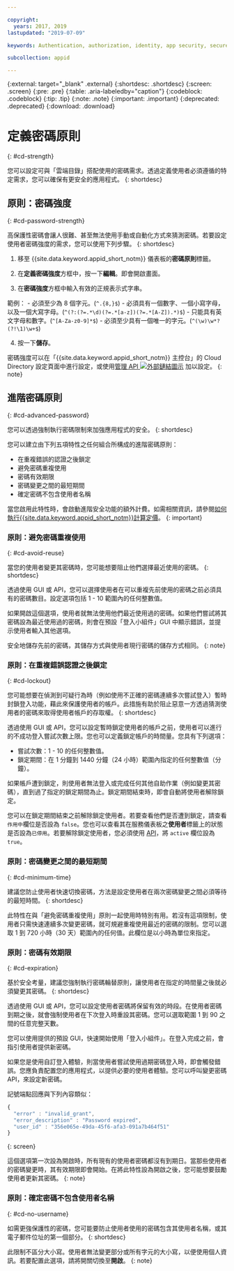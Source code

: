 ```yaml
---

copyright:
  years: 2017, 2019
lastupdated: "2019-07-09"

keywords: Authentication, authorization, identity, app security, secure, directory, registry, passwords, languages, lockout

subcollection: appid

---
```


{:external: target="_blank" .external}
{:shortdesc: .shortdesc}
{:screen: .screen}
{:pre: .pre}
{:table: .aria-labeledby="caption"}
{:codeblock: .codeblock}
{:tip: .tip}
{:note: .note}
{:important: .important}
{:deprecated: .deprecated}
{:download: .download}

# 定義密碼原則
{: #cd-strength}

您可以設定可與「雲端目錄」搭配使用的密碼需求。透過定義使用者必須遵循的特定需求，您可以確保有更安全的應用程式。
{: shortdesc}

## 原則：密碼強度
{: #cd-password-strength}

高保護性密碼會讓人很難、甚至無法使用手動或自動化方式來猜測密碼。若要設定使用者密碼強度的需求，您可以使用下列步驟。
{: shortdesc}

1. 移至 {{site.data.keyword.appid_short_notm}} 儀表板的**密碼原則**標籤。

2. 在**定義密碼強度**方框中，按一下**編輯**。即會開啟畫面。

3. 在**密碼強度**方框中輸入有效的正規表示式字串。

  範例：
    - 必須至少為 8 個字元。(`^.{8,}$`)
    - 必須具有一個數字、一個小寫字母，以及一個大寫字母。(`^(?:(?=.*\d)(?=.*[a-z])(?=.*[A-Z]).*)$`)
    - 只能具有英文字母和數字。(`^[A-Za-z0-9]*$`)
    - 必須至少具有一個唯一的字元。(`^(\w)\w*?(?!\1)\w+$`)

4. 按一下**儲存**。

密碼強度可以在「{{site.data.keyword.appid_short_notm}} 主控台」的 Cloud Directory 設定頁面中進行設定，或使用<a href="https://us-south.appid.cloud.ibm.com/swagger-ui/#/Management%20API%20-%20Config/mgmt.set_cloud_directory_password_regex" target="_blank">管理 API <img src="../../icons/launch-glyph.svg" alt="外部鏈結圖示"></a> 加以設定。
{: note}


## 進階密碼原則
{: #cd-advanced-password}


您可以透過強制執行密碼限制來加強應用程式的安全。
{: shortdesc}


您可以建立由下列五項特性之任何組合所構成的進階密碼原則：

 - 在重複錯誤的認證之後鎖定
 - 避免密碼重複使用
 - 密碼有效期限
 - 密碼變更之間的最短期間
 - 確定密碼不包含使用者名稱


 當您啟用此特性時，會啟動進階安全功能的額外計費。如需相關資訊，請參閱[如何執行{{site.data.keyword.appid_short_notm}}計算定價](/docs/services/appid?topic=appid-faq#faq-pricing)。
 {: important}


### 原則：避免密碼重複使用
{: #cd-avoid-reuse}

當您的使用者變更其密碼時，您可能想要阻止他們選擇最近使用的密碼。
{: shortdesc}

透過使用 GUI 或 API，您可以選擇使用者在可以重複先前使用的密碼之前必須具有的密碼數目。設定選項包括 1 - 10 範圍內的任何整數值。

如果開啟這個選項，使用者就無法使用他們最近使用過的密碼。如果他們嘗試將其密碼設為最近使用過的密碼，則會在預設「登入小組件」GUI 中顯示錯誤，並提示使用者輸入其他選項。

安全地儲存先前的密碼，其儲存方式與使用者現行密碼的儲存方式相同。
{: note}


### 原則：在重複錯誤認證之後鎖定
{: #cd-lockout}

您可能想要在偵測到可疑行為時（例如使用不正確的密碼連續多次嘗試登入）暫時封鎖登入功能，藉此來保護使用者的帳戶。此措施有助於阻止惡意一方透過猜測使用者的密碼來取得使用者帳戶的存取權。
{: shortdesc}

透過使用 GUI 或 API，您可以設定暫時鎖定使用者的帳戶之前，使用者可以進行的不成功登入嘗試次數上限。您也可以定義鎖定帳戶的時間量。您具有下列選項：

* 嘗試次數：1 - 10 的任何整數值。
* 鎖定期間：在 1 分鐘到 1440 分鐘（24 小時）範圍內指定的任何整數值（分鐘）。

如果帳戶遭到鎖定，則使用者無法登入或完成任何其他自助作業（例如變更其密碼），直到過了指定的鎖定期間為止。鎖定期間結束時，即會自動將使用者解除鎖定。

您可以在鎖定期間結束之前解除鎖定使用者。若要查看他們是否遭到鎖定，請查看`作用中`欄位是否設為 `false`。您也可以查看其在服務儀表板之**使用者**標籤上的狀態是否設為`已停用`。若要解除鎖定使用者，您必須使用 [API](https://us-south.appid.cloud.ibm.com/swagger-ui/#/Cloud_Directory_Users/updateCloudDirectoryUser)，將 `active` 欄位設為 `true`。


### 原則：密碼變更之間的最短期間
{: #cd-minimum-time}

建議您防止使用者快速切換密碼，方法是設定使用者在兩次密碼變更之間必須等待的最短時間。
{: shortdesc}

此特性在與「避免密碼重複使用」原則一起使用時特別有用。若沒有這項限制，使用者只需快速連續多次變更密碼，就可規避重複使用最近的密碼的限制。您可以選取 1 到 720 小時（30 天）範圍內的任何值。此欄位是以小時為單位來指定。


### 原則：密碼有效期限
{: #cd-expiration}

基於安全考量，建議您強制執行密碼輪替原則，讓使用者在指定的時間量之後就必須變更其密碼。
{: shortdesc}

透過使用 GUI 或 API，您可以設定使用者密碼將保留有效的時段。在使用者密碼到期之後，就會強制使用者在下次登入時重設其密碼。您可以選取範圍 1 到 90 之間的任意完整天數。

您可以使用提供的預設 GUI，快速開始使用「登入小組件」。在登入完成之前，會指引使用者提供新密碼。

如果您是使用自訂登入體驗，則當使用者嘗試使用過期密碼登入時，即會觸發錯誤。您應負責配置您的應用程式，以提供必要的使用者體驗。您可以呼叫變更密碼 API，來設定新密碼。

記號端點回應與下列內容類似：

```javascript
{
  "error" : "invalid_grant",
  "error_description" : "Password expired",
  "user_id" : "356e065e-49da-45f6-afa3-091a7b464f51"
}
```
{: screen}

這個選項第一次設為開啟時，所有現有的使用者密碼都沒有到期日。當那些使用者的密碼變更時，其有效期限即會開始。在將此特性設為開啟之後，您可能想要鼓勵使用者更新其密碼。
{: note}


### 原則：確定密碼不包含使用者名稱
{: #cd-no-username}

如需更強保護性的密碼，您可能要防止使用者使用的密碼包含其使用者名稱，或其電子郵件位址的第一個部分。
{: shortdesc}

此限制不區分大小寫。使用者無法變更部分或所有字元的大小寫，以便使用個人資訊。若要配置此選項，請將開關切換至**開啟**。
{: note}

